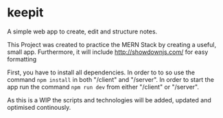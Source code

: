 # keepit
A simple web app to create, edit and structure notes.

This Project was created to practice the MERN Stack by creating a useful, small app. Furthermore, it will include http://showdownjs.com/ for easy formatting

First, you have to install all dependencies. In order to to so use the command `npm install` in both "/client" and "/server". 
In order to start the app run the command `npm run dev` from either "/client" or "/server".

As this is a WIP the scripts and technologies will be added, updated and optimised continously.
